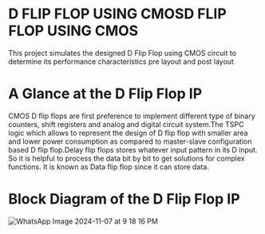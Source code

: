 # D FLIP FLOP USING CMOSD FLIP FLOP USING CMOS
This project simulates the designed D Flip Flop using CMOS circuit to determine its performance characteristics pre layout and post layout
# A Glance at the D Flip Flop IP
CMOS D flip flops are first preference to implement different type of binary counters, shift registers and analog and digital circuit system.The TSPC logic which allows to represent the design of D flip flop with smaller area and lower power consumption as compared to master-slave configuration based D flip flop.Delay flip flops stores whatever input pattern in its D input. So it is helpful to process the data bit by bit to get solutions for complex functions. It is known as Data flip flop since it can store data.

# Block Diagram of the D Flip Flop IP

![WhatsApp Image 2024-11-07 at 9 18 16 PM](https://github.com/user-attachments/assets/89b2c2a6-7845-41ca-86a0-2ea8814296d3)
